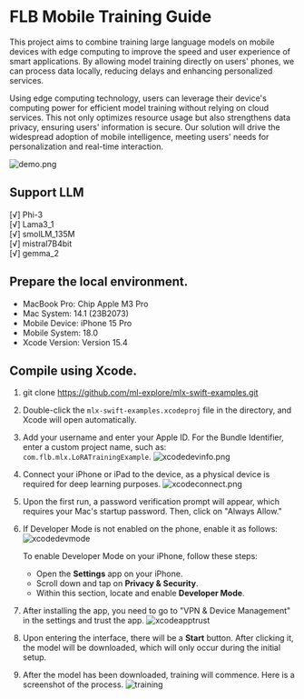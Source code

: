 # FLB Mobile Training Guide
 


This project aims to combine training large language models on mobile devices with edge computing to improve the speed and user experience of smart applications. By allowing model training directly on users' phones, we can process data locally, reducing delays and enhancing personalized services.

Using edge computing technology, users can leverage their device's computing power for efficient model training without relying on cloud services. This not only optimizes resource usage but also strengthens data privacy, ensuring users' information is secure. Our solution will drive the widespread adoption of mobile intelligence, meeting users' needs for personalization and real-time interaction.

![demo.png](../swift/demo.png)


## Support LLM
[√] Phi-3  
[√] Lama3_1  
[√] smolLM_135M   
[√] mistral7B4bit  
[√] gemma_2  

## Prepare the local environment.

- MacBook Pro: Chip Apple M3 Pro
- Mac System: 14.1 (23B2073)
- Mobile Device: iPhone 15 Pro
- Mobile System: 18.0
- Xcode Version: Version 15.4

## Compile using Xcode.

1. git clone https://github.com/ml-explore/mlx-swift-examples.git

2. Double-click the `mlx-swift-examples.xcodeproj` file in the directory, and Xcode will open automatically.

3. Add your username and enter your Apple ID. For the Bundle Identifier, enter a custom project name, such as: `com.flb.mlx.LoRATrainingExample`.
![xcodedevinfo.png](../docs/xcodedevinfo.png)

4. Connect your iPhone or iPad to the device, as a physical device is required for deep learning purposes.
![xcodeconnect.png](../docs/xcodeconnect.png)

5. Upon the first run, a password verification prompt will appear, which requires your Mac's startup password. Then, click on "Always Allow."


6. If Developer Mode is not enabled on the phone, enable it as follows:
![xcodedevmode](../docs/xcodedevmode.png)

    To enable Developer Mode on your iPhone, follow these steps:
    - Open the **Settings** app on your iPhone.
    - Scroll down and tap on **Privacy & Security**.
    - Within this section, locate and enable **Developer Mode**.

7. After installing the app, you need to go to "VPN & Device Management" in the settings and trust the app.
![xcodeapptrust](../docs/xcodeapptrust.png)

8. Upon entering the interface, there will be a **Start** button. After clicking it, the model will be downloaded, which will only occur during the initial setup.

9. After the model has been downloaded, training will commence. Here is a screenshot of the process.
![training](../docs/training.png)


